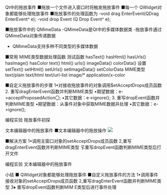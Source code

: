 Qt中的拖放事件
■拖放一个文件进入窗口时将触发拖放事件
■每一个 QWidget对象都能够处理拖放事件
■拖放事件的处理函数为
-void drag EnterEvent(QDrag EnterEvent^ e);
-void drop Event (Q Drop Event^ e);

■拖放事件中的 QMimeData
-QMimeData是Qt中的多媒体数据类
-拖放事件通过QMimeData对象传递数据
- QMimeData支持多种不同类型的多媒体数据

■常用 MIME类型数据处理函数
测试函数
hasText()
hasHtml()
hasUrls()
haslmage()
hasColor
text()
html()
urls()
imageData()
colorData()
设置
setText()
setHtml()
setUrls()
setlmageData()
setColorData
MIME类型
text/plain
text/html
text/url-list
image/*
application/x-color

■自定义拖放事件的步骤
1•对接收拖放事件的对象调用$etAcceptDrops成员函数
2. 重写dragEnterEvent函数并判断MIME类型
•期望数据：e->acceptProposedAction〇;
•其它数据：e->ignore();
3. 重写dropEvent函数并判断MIME类型
•期望数据：从事件对象中获取MIME数据并处理
•其它数据：e->ignore();

编程实验 拖放事件初探

文本编辑器中的拖放事件
■文本编辑器中的拖放操作
![](_v_images_/.png)

■解决方案
1•调用主窗口对象的setAcceptDrops成员函数
2,重写dragEnterEvent函数并判断MIME类型
孓重写dropEvent函数判断MIME类型后打开文件

编程实验 文本编辑器中的拖放事件

小结
■ QWidget对象都能够处理拖放事件
■自定义拖放事件的方法
1•调用事件接收对象的setAcceptDrops成员函数
2,重写dragEnterEvent函数并判断MIME类型
3♦ 重写dropEvent函数判断MIM E类型后进行事件处理
